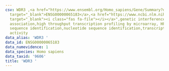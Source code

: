 ```yaml
---
csv: WDR3 ,<a href="https://www.ensembl.org/Homo_sapiens/Gene/Summary?db=core;g=ENSG00000065183"
  target="_blank">ENSG00000065183</a>,<a href="https://www.ncbi.nlm.nih.gov/pubmed/28369544"
  target="_blank"><i class="fas fa-file"></i></a>",genetic interference,functional
  association,high throughput transcription profiling by microarray, HF73 cells,nucleotide
  sequence identification,nucleotide sequence identification,transcriptional regulation,up-regulates
  activity
data_alias: 'WDR3 '
data_id: ENSG00000065183
data_numevidence: 1
data_species: Homo sapiens
data_taxid: '9606'
title: 'WDR3 '
---
```

